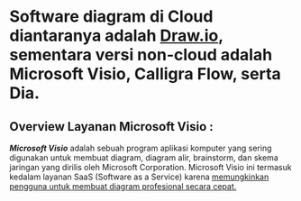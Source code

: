<h1>Software diagram di Cloud diantaranya adalah
	<a href="https://draw.io">Draw.io</a>, sementara versi non-cloud  adalah Microsoft Visio, Calligra Flow, serta Dia.</h1>

<h2>Overview Layanan Microsoft Visio : </h2>
<i><b>Microsoft Visio</b></i> adalah sebuah program aplikasi komputer yang sering digunakan untuk membuat diagram, diagram alir, brainstorm, dan skema jaringan yang dirilis oleh Microsoft Corporation.
Microsoft Visio ini termasuk kedalam layanan SaaS (Software as a Service) karena <u>memungkinkan pengguna untuk membuat diagram profesional secara cepat.</u>